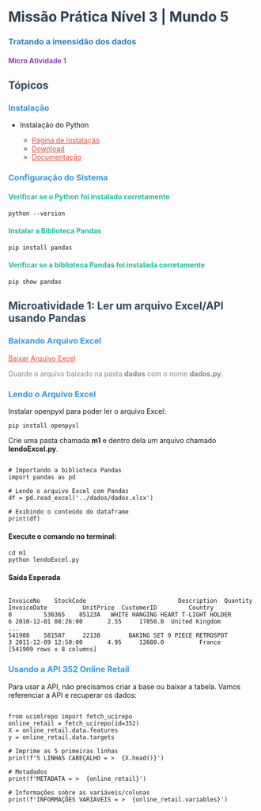 <h1 style="color: #2c3e50;">Missão Prática Nível 3 | Mundo 5</h1>
<h3 style="color: #2980b9;">Tratando a imensidão dos dados</h3>

<h4 style="color: #8e44ad;">Micro Atividade 1</h4>

<h2 style="color: #34495e;">Tópicos</h2>

<h3 style="color: #3498db;">Instalação</h3>
<ul>
  <li>Instalação do Python</li>
  <ul>
    <li><a href="https://www.python.org/downloads/" style="color: #e74c3c;">Página de Instalação</a></li>
    <li><a href="https://www.python.org/ftp/python/3.13.0/python-3.13.0-amd64.exe" style="color: #e74c3c;">Download</a></li>
    <li><a href="https://www.python.org/doc/" style="color: #e74c3c;">Documentação</a></li>
  </ul>
</ul>

<h3 style="color: #3498db;">Configuração do Sistema</h3>

<h4 style="color: #1abc9c;">Verificar se o Python foi instalado corretamente</h4>
<pre><code>python --version</code></pre>

<h4 style="color: #1abc9c;">Instalar a Biblioteca Pandas</h4>
<pre><code>pip install pandas</code></pre>

<h4 style="color: #1abc9c;">Verificar se a biblioteca Pandas foi instalada corretamente</h4>
<pre><code>pip show pandas</code></pre>

<h2 style="color: #34495e;">Microatividade 1: Ler um arquivo Excel/API usando Pandas</h2>

<h3 style="color: #3498db;">Baixando Arquivo Excel</h3>
<p><a href="https://archive.ics.uci.edu/dataset/352/online+retail" style="color: #e74c3c;">Baixar Arquivo Excel</a></p>

<p style="color: #7f8c8d;">Guarde o arquivo baixado na pasta <strong>dados</strong> com o nome <strong>dados.py</strong>.</p>

<h3 style="color: #3498db;">Lendo o Arquivo Excel</h3>

<p>Instalar openpyxl para poder ler o arquivo Excel:</p>
<pre><code>pip install openpyxl</code></pre>

<p>Crie uma pasta chamada <strong>m1</strong> e dentro dela um arquivo chamado <strong>lendoExcel.py</strong>.</p>

<pre><code>
# Importando a biblioteca Pandas
import pandas as pd

# Lendo o arquivo Excel com Pandas
df = pd.read_excel('../dados/dados.xlsx')

# Exibindo o conteúdo do dataframe
print(df)
</code></pre>

<h4>Execute o comando no terminal:</h4>
<pre><code>cd m1
python lendoExcel.py
</code></pre>

<h4>Saída Esperada</h4>
<pre><code>
InvoiceNo    StockCode                          Description  Quantity    InvoiceDate          UnitPrice  CustomerID         Country
0         536365    85123A   WHITE HANGING HEART T-LIGHT HOLDER         6 2010-12-01 08:26:00       2.55     17850.0  United Kingdom
...
541908    581587     22138        BAKING SET 9 PIECE RETROSPOT          3 2011-12-09 12:50:00       4.95     12680.0          France
[541909 rows x 8 columns]
</code></pre>

<h3 style="color: #3498db;">Usando a API 352 Online Retail</h3>

<p>Para usar a API, não precisamos criar a base ou baixar a tabela. Vamos referenciar a API e recuperar os dados:</p>

<pre><code>
from ucimlrepo import fetch_ucirepo
online_retail = fetch_ucirepo(id=352)
X = online_retail.data.features
y = online_retail.data.targets

# Imprime as 5 primeiras linhas
print(f'5 LINHAS CABEÇALHO = >  {X.head()}')

# Metadados
print(f'METADATA = >  {online_retail}')

# Informações sobre as variáveis/colunas
print(f'INFORMAÇÕES VARIAVEIS = >  {online_retail.variables}')
</code></pre>
